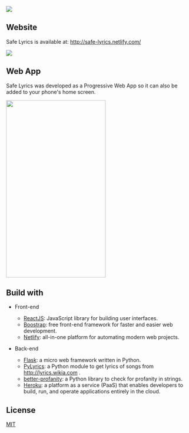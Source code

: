 <img src="https://i.ibb.co/3mgBNhp/head.png">

## Website

Safe Lyrics is available at: http://safe-lyrics.netlify.com/

<img src="https://i.ibb.co/pwd7Mdj/screen.gif">

## Web App

Safe Lyrics was developed as a Progressive Web App so it can also be added to your phone's home screen.


<img src="https://i.ibb.co/Zmq6901/Screenshot-20191117-234005-Chrome.jpg" width="270" height="480">


## Build with

- Front-end
  - [ReactJS](https://reactjs.org/): JavaScript library for building user interfaces.
  - [Boostrap](https://getbootstrap.com/): free front-end framework for faster and easier web development.
  - [Netlify](https://www.netlify.com/): all-in-one platform for automating modern web projects.

- Back-end
  - [Flask](https://www.palletsprojects.com/p/flask/): a micro web framework written in Python.
  - [PyLyrics](https://github.com/geekpradd/PyLyrics): a Python module to get lyrics of songs from http://lyrics.wikia.com .
  - [better-profanity](https://github.com/snguyenthanh/better_profanity): a Python library to check for profanity in strings.
  - [Heroku](https://www.heroku.com): a platform as a service (PaaS) that enables developers to build, run, and operate applications entirely in the cloud.
 
 ## License
 [MIT](https://opensource.org/licenses/MIT)

